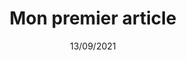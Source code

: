 ---
layout : layouts/post.njk
title : Mon premier article
description : Le premier article de ce blog
date : 13/09/2021
featuredImage : /images/uploads/image1.jpg
---